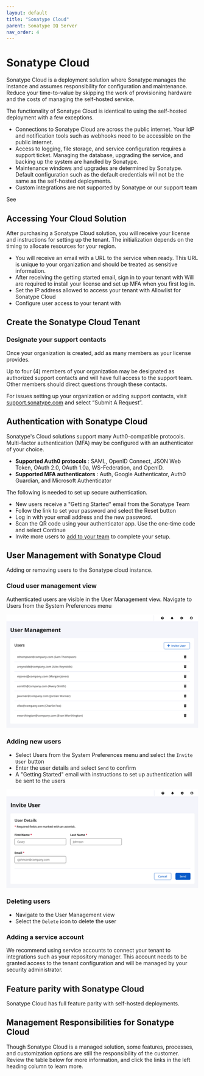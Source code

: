 ```yaml
---
layout: default
title: "Sonatype Cloud"
parent: Sonatype IQ Server
nav_order: 4
---
```


# Sonatype Cloud

Sonatype Cloud is a deployment solution where Sonatype manages the instance and assumes responsibility for configuration and maintenance. Reduce your time-to-value by skipping the work of provisioning hardware and the costs of managing the self-hosted service.

The functionality of Sonatype Cloud is identical to using the self-hosted deployment with a few exceptions.

- Connections to Sonatype Cloud are across the public internet. Your IdP and notification tools such as webhooks need to be accessible on the public internet.
- Access to logging, file storage, and service configuration requires a support ticket. Managing the database, upgrading the service, and backing up the system are handled by Sonatype.
- Maintenance windows and upgrades are determined by Sonatype. Default configuration such as the default credentials will not be the same as the self-hosted deployments.
- Custom integrations are not supported by Sonatype or our support team

See

## Accessing Your Cloud Solution

After purchasing a Sonatype Cloud solution, you will receive your license and instructions for setting up the tenant. The initialization depends on the timing to allocate resources for your region.

- You will receive an email with a URL to the service when ready. This URL is unique to your organization and should be treated as sensitive information.
- After receiving the getting started email, sign in to your tenant with Will are required to install your license and set up MFA when you first log in.
- Set the IP address allowed to access your tenant with Allowlist for Sonatype Cloud
- Configure user access to your tenant with

## Create the Sonatype Cloud Tenant

### Designate your support contacts

Once your organization is created, add as many members as your license provides.

Up to four (4) members of your organization may be designated as authorized support contacts and will have full access to the support team. Other members should direct questions through these contacts.

For issues setting up your organization or adding support contacts, visit [support.sonatype.com](https://support.sonatype.com/) and select “Submit A Request”.

## Authentication with Sonatype Cloud

Sonatype's Cloud solutions support many Auth0-compatible protocols. Multi-factor authentication (MFA) may be configured with an authenticator of your choice.

- **Supported Auth0 protocols** : SAML, OpenID Connect, JSON Web Token, OAuth 2.0, OAuth 1.0a, WS-Federation, and OpenID.
- **Supported MFA authenticators** : Auth, Google Authenticator, Auth0 Guardian, and Microsoft Authenticator

The following is needed to set up secure authentication.

- New users receive a "Getting Started" email from the Sonatype Team
- Follow the link to set your password and select the Reset button
- Log in with your email address and the new password.
- Scan the QR code using your authenticator app. Use the one-time code and select Continue
- Invite more users to [add to your team](#UUID-3b844ae8-5826-2e2e-996d-26ef419f44b1) to complete your setup.

## User Management with Sonatype Cloud

Adding or removing users to the Sonatype cloud instance.

### Cloud user management view

Authenticated users are visible in the User Management view. Navigate to Users from the System Preferences menu

![cloud-manage-users](/assets/images/uuid-44e8932a-fa11-7392-b407-4e58fcd43717.png)

### Adding new users

- Select Users from the System Preferences menu and select the `Invite User` button
- Enter the user details and select `Send` to confirm
- A "Getting Started" email with instructions to set up authentication will be sent to the users

![cloud-invite-user](/assets/images/uuid-8cfe8833-ac98-5f13-dda8-0f7d539c28f2.png)

### Deleting users

- Navigate to the User Management view
- Select the `Delete` icon to delete the user

### Adding a service account

We recommend using service accounts to connect your tenant to integrations such as your repository manager. This account needs to be granted access to the tenant configuration and will be managed by your security administrator.

## Feature parity with Sonatype Cloud

Sonatype Cloud has full feature parity with self-hosted deployments.

## Management Responsibilities for Sonatype Cloud

Though Sonatype Cloud is a managed solution, some features, processes, and customization options are still the responsibility of the customer. Review the table below for more information, and click the links in the left heading column to learn more.
